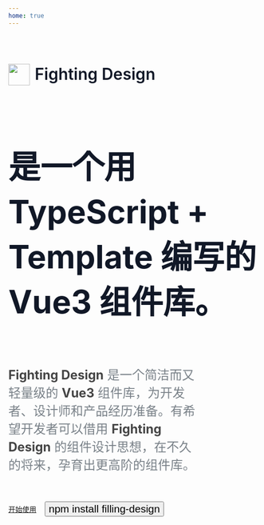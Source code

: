 ```yaml
---
home: true
---
```


<h3 class="title">
  <img src="https://tianyuhao.cn/fighting/imgs/logo.png">
  Fighting Design
</h3>
<h1 class="title_2">是一个用 TypeScript + Template 编写的 Vue3 组件库。</h1>

<p class="content">
  <strong>Fighting Design</strong> 是一个简洁而又轻量级的
  <strong>Vue3</strong>
  组件库，为开发者、设计师和产品经历准备。有希望开发者可以借用
  <strong>Fighting Design</strong>
  的组件设计思想，在不久的将来，孕育出更高阶的组件库。
</p>

<div class="action">
  <a href="/fighting/components/install.html">开始使用</a>
  <button class="code">npm install filling-design</button>
</div>

<style scoped>
.title {
  font-weight: 600;
  font-size: 32px;
  color: rgb(17, 24, 39);
  line-height: 100px;
  display: flex;
  align-items: center;
}
.title img {
  width: 43px;
  margin-right: 10px;
}
.title_2 {
  font-size: 4rem;
  white-space: wrap;
  line-height: 90px;
  font-weight: 700;
  color: rgb(17, 24, 39);
}
.content {
  margin-top: 40px;
  font-size: 25px;
  line-height: 36px;
  display: inline-block;
  width: 75%;
  color: rgb(121, 129, 136);
}
.content strong {
  color: rgb(68, 68, 68);
}
.action {
  margin-top: 30px;
  display: flex;
  align-items: center;
}
.action .code {
  margin-left: 17px;
  font-size: 21px;
}
</style>

<style>
.home-content {
  max-width: 1200px !important;
}
</style>
